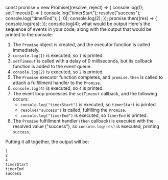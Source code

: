 const promise = new Promise((resolve, reject) => { console.log(1); setTimeout(() => { console.log("timerStart"); resolve("success"); console.log("timerEnd"); }, 0); console.log(2); }); promise.then((res) => { console.log(res); }); console.log(4); what would be output
Here's the sequence of events in your code, along with the output that would be printed to the console:

1. The `Promise` object is created, and the executor function is called immediately.
2. `console.log(1)` is executed, so `1` is printed.
3. `setTimeout` is called with a delay of 0 milliseconds, but its callback function is added to the event queue.
4. `console.log(2)` is executed, so `2` is printed.
5. The `Promise` executor function completes, and `promise.then` is called to attach a fulfillment handler to the `Promise`.
6. `console.log(4)` is executed, so `4` is printed.
7. The event loop processes the `setTimeout` callback, and the following occurs:
   - `console.log("timerStart")` is executed, so `timerStart` is printed.
   - `resolve("success")` is called, fulfilling the `Promise`.
   - `console.log("timerEnd")` is executed, so `timerEnd` is printed.
8. The `Promise` fulfillment handler (`then` callback) is executed with the resolved value ("success"), so `console.log(res)` is executed, printing `success`.

Putting it all together, the output will be:
```
1
2
4
timerStart
timerEnd
success
```